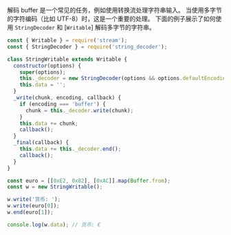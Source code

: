 
解码 buffer 是一个常见的任务，例如使用转换流处理字符串输入。
当使用多字节的字符编码（比如 UTF-8）时，这是一个重要的处理。
下面的例子展示了如何使用 `StringDecoder` 和 [`Writable`] 解码多字节的字符串。

```js
const { Writable } = require('stream');
const { StringDecoder } = require('string_decoder');

class StringWritable extends Writable {
  constructor(options) {
    super(options);
    this._decoder = new StringDecoder(options && options.defaultEncoding);
    this.data = '';
  }
  _write(chunk, encoding, callback) {
    if (encoding === 'buffer') {
      chunk = this._decoder.write(chunk);
    }
    this.data += chunk;
    callback();
  }
  _final(callback) {
    this.data += this._decoder.end();
    callback();
  }
}

const euro = [[0xE2, 0x82], [0xAC]].map(Buffer.from);
const w = new StringWritable();

w.write('货币: ');
w.write(euro[0]);
w.end(euro[1]);

console.log(w.data); // 货币: €
```

